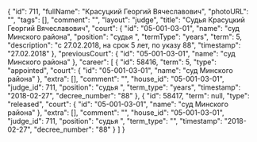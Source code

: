 {
    "id": 711,
    "fullName": "Красуцкий Георгий Вячеславович",
    "photoURL": "",
    "tags": [],
    "comment": "",
    "layout": "judge",
    "title": "Судья Красуцкий Георгий Вячеславович",
    "court": {
        "id": "05-001-03-01",
        "name": "суд Минского района",
        "position": "судья ",
        "termType": "years",
        "term": 5,
        "description": "c 27.02.2018, на срок 5 лет, по указу 88",
        "timestamp": "27.02.2018"
    },
    "previousCourt": {
        "id": "05-001-03-01",
        "name": "суд Минского района"
    },
    "career": [
        {
            "id": 58416,
            "term": 5,
            "type": "appointed",
            "court": {
                "id": "05-001-03-01",
                "name": "суд Минского района"
            },
            "extra": [],
            "comment": "",
            "house_id": "05-001-03-01",
            "judge_id": 711,
            "position": "судья ",
            "term_type": "years",
            "timestamp": "2018-02-27",
            "decree_number": "88"
        },
        {
            "id": 58417,
            "term": null,
            "type": "released",
            "court": {
                "id": "05-001-03-01",
                "name": "суд Минского района"
            },
            "extra": [],
            "comment": "",
            "house_id": "05-001-03-01",
            "judge_id": 711,
            "position": "судья ",
            "term_type": "",
            "timestamp": "2018-02-27",
            "decree_number": "88"
        }
    ]
}